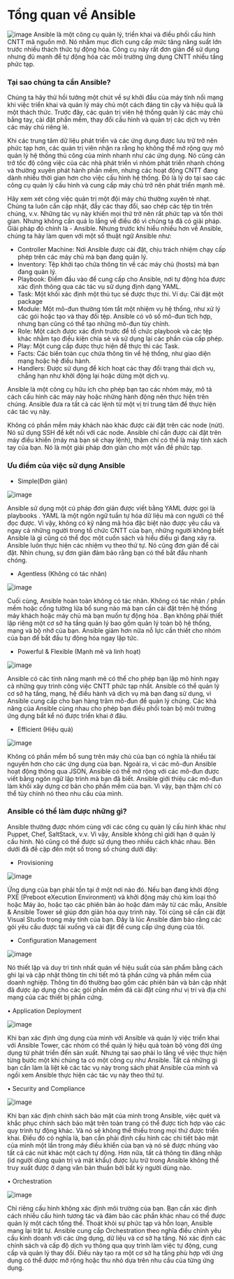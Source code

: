 
# Tổng quan về Ansible
![image](https://user-images.githubusercontent.com/129259654/229782993-26794af9-4404-4240-b431-dbfa73c13a01.png)
  Ansible là một công cụ quản lý, triển khai và điều phối cấu hình CNTT mã nguồn mở. Nó nhằm mục đích cung cấp mức tăng năng suất lớn trước nhiều thách thức tự động hóa. Công cụ này rất đơn giản để sử dụng nhưng đủ mạnh để tự động hóa các môi trường ứng dụng CNTT nhiều tầng phức tạp.
 ### Tại sao chúng ta cần Ansible?
  Chúng ta hãy thử hồi tưởng một chút về sự khởi đầu của máy tính nối mạng khi việc triển khai và quản lý máy chủ một cách đáng tin cậy và hiệu quả là một thách thức. Trước đây, các quản trị viên hệ thống quản lý các máy chủ bằng tay, cài đặt phần mềm, thay đổi cấu hình và quản trị các dịch vụ trên các máy chủ riêng lẻ.
  
  Khi các trung tâm dữ liệu phát triển và các ứng dụng được lưu trữ trở nên phức tạp hơn, các quản trị viên nhận ra rằng họ không thể mở rộng quy mô quản lý hệ thống thủ công của mình nhanh như các ứng dụng. Nó cũng cản trở tốc độ công việc của các nhà phát triển vì nhóm phát triển nhanh chóng và thường xuyên phát hành phần mềm, nhưng các hoạt động CNTT đang dành nhiều thời gian hơn cho việc cấu hình hệ thống. Đó là lý do tại sao các công cụ quản lý cấu hình và cung cấp máy chủ trở nên phát triển mạnh mẽ.
  
Hãy xem xét công việc quản trị một đội máy chủ thường xuyên tẻ nhạt. Chúng ta luôn cần cập nhật, đẩy các thay đổi, sao chép các tệp tin trên chúng, v.v. Những tác vụ này khiến mọi thứ trở nên rất phức tạp và tốn thời gian. Nhưng không cần quá lo lắng về điều đó vì chúng ta đã có giải pháp. Giải pháp đó chính là - Ansible. Nhưng trước khi hiểu nhiều hơn về Ansible, chúng ta hãy làm quen với một số thuật ngữ Ansible như:
+ Controller Machine: Nơi Ansible được cài đặt, chịu trách nhiệm chạy cấp phép trên các máy chủ mà bạn đang quản lý.
+ Inventory: Tệp khởi tạo chứa thông tin về các máy chủ (hosts) mà bạn đang quản lý.
+ Playbook: Điểm đầu vào để cung cấp cho Ansible, nơi tự động hóa được xác định thông qua các tác vụ sử dụng định dạng YAML.
+ Task: Một khối xác định một thủ tục sẽ được thực thi. Ví dụ: Cài đặt một package
+ Module: Một mô-đun thường tóm tắt một nhiệm vụ hệ thống, như xử lý các gói hoặc tạo và thay đổi tệp. Ansible có vô số mô-đun tích hợp, nhưng bạn cũng có thể tạo những mô-đun tùy chỉnh.
+ Role: Một cách được xác định trước để tổ chức playbook và các tệp khác nhằm tạo điều kiện chia sẻ và sử dụng lại các phần của cấp phép.
+ Play: Một cung cấp được thực hiện để thực thi các Task.
+ Facts: Các biến toàn cục chứa thông tin về hệ thống, như giao diện mạng hoặc hệ điều hành.
+ Handlers: Được sử dụng để kích hoạt các thay đổi trạng thái dịch vụ, chẳng hạn như khởi động lại hoặc dừng một dịch vụ.

Ansible là một công cụ hữu ích cho phép bạn tạo các nhóm máy, mô tả cách cấu hình các máy này hoặc những hành động nên thực hiện trên chúng. Ansible đưa ra tất cả các lệnh từ một vị trí trung tâm để thực hiện các tác vụ này.
  
Không có phần mềm máy khách nào khác được cài đặt trên các node (nút). Nó sử dụng SSH để kết nối với các node. Ansible chỉ cần được cài đặt trên máy điều khiển (máy mà bạn sẽ chạy lệnh), thậm chí có thể là máy tính xách tay của bạn. Nó là một giải pháp đơn giản cho một vấn đề phức tạp. 
 ### Ưu điểm của việc sử dụng Ansible
 - Simple(Đơn giản)
 
 ![image](https://user-images.githubusercontent.com/129259654/229785341-555e0de3-6eb0-4156-a711-221c82e7824b.png)
 
Ansible sử dụng một cú pháp đơn giản được viết bằng YAML được gọi là playbooks . YAML là một ngôn ngữ tuần tự hóa dữ liệu mà con người có thể đọc được. Vì vậy, không có kỹ năng mã hóa đặc biệt nào được yêu cầu và ngay cả những người trong tổ chức CNTT của bạn, những người không biết Ansible là gì cũng có thể đọc một cuốn sách và hiểu điều gì đang xảy ra. Ansible luôn thực hiện các nhiệm vụ theo thứ tự. Nó cũng đơn giản để cài đặt. Nhìn chung, sự đơn giản đảm bảo rằng bạn có thể bắt đầu nhanh chóng.

- Agentless (Không có tác nhân)

![image](https://user-images.githubusercontent.com/129259654/229785439-f3f6c9a1-4acd-4625-bf46-24eee5d1d89e.png)

Cuối cùng, Ansible hoàn toàn không có tác nhân. Không có tác nhân / phần mềm hoặc cổng tường lửa bổ sung nào mà bạn cần cài đặt trên hệ thống máy khách hoặc máy chủ mà bạn muốn tự động hóa .  Bạn không phải thiết lập riêng một cơ sở hạ tầng quản lý bao gồm quản lý toàn bộ hệ thống, mạng và bộ nhớ của bạn. Ansible giảm hơn nữa nỗ lực cần thiết cho nhóm của bạn để bắt đầu tự động hóa ngay lập tức.
- Powerful & Flexible (Mạnh mẽ và linh hoạt)

![image](https://user-images.githubusercontent.com/129259654/229785612-29972f9d-4e00-48c8-b6b1-fedee432af30.png)

Ansible có các tính năng mạnh mẽ có thể cho phép bạn lập mô hình ngay cả những quy trình công việc CNTT phức tạp nhất. Ansible có thể quản lý cơ sở hạ tầng, mạng, hệ điều hành và dịch vụ mà bạn đang sử dụng, vì Ansible cung cấp cho bạn hàng trăm mô-đun để quản lý chúng. Các khả năng của Ansible cùng nhau cho phép bạn điều phối toàn bộ môi trường ứng dụng bất kể nó được triển khai ở đâu.
- Efficient (Hiệu quả)

![image](https://user-images.githubusercontent.com/129259654/229785720-081da931-9f06-46f5-a65d-a843ddb76b31.png)

Không có phần mềm bổ sung trên máy chủ của bạn có nghĩa là nhiều tài nguyên hơn cho các ứng dụng của bạn. Ngoài ra, vì các mô-đun Ansible hoạt động thông qua JSON, Ansible có thể mở rộng với các mô-đun được viết bằng ngôn ngữ lập trình mà bạn đã biết. Ansible giới thiệu các mô-đun làm khối xây dựng cơ bản cho phần mềm của bạn. Vì vậy, bạn thậm chí có thể tùy chỉnh nó theo nhu cầu của mình.
### Ansible có thể làm được những gì?
Ansible thường được nhóm cùng với các công cụ quản lý cấu hình khác như Puppet, Chef, SaltStack, v.v. Vì vậy, Ansible không chỉ giới hạn ở quản lý cấu hình. Nó cũng có thể được sử dụng theo nhiều cách khác nhau. Bên dưới đã đề cập đến một số trong số chúng dưới đây:
- Provisioning

![image](https://user-images.githubusercontent.com/129259654/229786100-edc340e3-9736-47d1-8796-f28b06b0f139.png)

Ứng dụng của bạn phải tồn tại ở một nơi nào đó. Nếu bạn đang khởi động PXE (Preboot eXecution Environment) và khởi động máy chủ kim loại thô hoặc Máy ảo, hoặc tạo các phiên bản ảo hoặc đám mây từ các mẫu, Ansible & Ansible Tower sẽ giúp đơn giản hóa quy trình này. Tôi cũng sẽ cần cài đặt Visual Studio trong máy tính của bạn. Đây là lúc Ansible đảm bảo rằng các gói yêu cầu được tải xuống và cài đặt để cung cấp ứng dụng của tôi.

- Configuration Management

![image](https://user-images.githubusercontent.com/129259654/229786193-7353d820-0a7d-49a4-8da6-13637e93da29.png)

Nó thiết lập và duy trì tính nhất quán về hiệu suất của sản phẩm bằng cách ghi lại và cập nhật thông tin chi tiết mô tả phần cứng và phần mềm của doanh nghiệp. Thông tin đó thường bao gồm các phiên bản và bản cập nhật đã được áp dụng cho các gói phần mềm đã cài đặt cũng như vị trí và địa chỉ mạng của các thiết bị phần cứng. 

•	Application Deployment

 ![image](https://user-images.githubusercontent.com/129259654/229786418-a63ff771-7528-475c-b41f-954b039902d6.png)

Khi bạn xác định ứng dụng của mình với Ansible và quản lý việc triển khai với Ansible Tower, các nhóm có thể quản lý hiệu quả toàn bộ vòng đời ứng dụng từ phát triển đến sản xuất. Nhưng tại sao phải lo lắng về việc thực hiện từng bước một khi chúng ta có một công cụ như Ansible. Tất cả những gì bạn cần làm là liệt kê các tác vụ này trong sách phát Ansible của mình và ngồi xem Ansible thực hiện các tác vụ này theo thứ tự.

•	Security and Compliance

 ![image](https://user-images.githubusercontent.com/129259654/229786439-587584fe-7f9e-4f5e-80ce-f8121ca6ed06.png)
 
Khi bạn xác định chính sách bảo mật của mình trong Ansible, việc quét và khắc phục chính sách bảo mật trên toàn trang có thể được tích hợp vào các quy trình tự động khác. Và nó sẽ không thể thiếu trong mọi thứ được triển khai. Điều đó có nghĩa là, bạn cần phải định cấu hình các chi tiết bảo mật của mình một lần trong máy điều khiển của bạn và nó sẽ được nhúng vào tất cả các nút khác một cách tự động. Hơn nữa, tất cả thông tin đăng nhập (id người dùng quản trị và mật khẩu) được lưu trữ trong Ansible không thể truy xuất được ở dạng văn bản thuần bởi bất kỳ người dùng nào.

•	Orchestration

 ![image](https://user-images.githubusercontent.com/129259654/229786475-69cf63f1-ca05-4f88-a9c6-f873d2a29337.png)
 
Chỉ riêng cấu hình không xác định môi trường của bạn. Bạn cần xác định cách nhiều cấu hình tương tác và đảm bảo các phần khác nhau có thể được quản lý một cách tổng thể. Thoát khỏi sự phức tạp và hỗn loạn, Ansible mang lại trật tự. Ansible cung cấp Orchestration theo nghĩa điều chỉnh yêu cầu kinh doanh với các ứng dụng, dữ liệu và cơ sở hạ tầng. Nó xác định các chính sách và cấp độ dịch vụ thông qua quy trình làm việc tự động, cung cấp và quản lý thay đổi. Điều này tạo ra một cơ sở hạ tầng phù hợp với ứng dụng có thể được mở rộng hoặc thu nhỏ dựa trên nhu cầu của từng ứng dụng.

